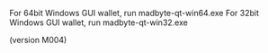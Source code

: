 For 64bit Windows GUI wallet, run madbyte-qt-win64.exe
For 32bit Windows GUI wallet, run madbyte-qt-win32.exe

(version M004)
